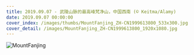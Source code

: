 ```yaml
---
title: 2019.09.07 - 武陵山脉的最高峰梵净山，中国西南 (© Keitma/Alamy)
date: 2019.09.07 00:00:00
cover_index: /images/thumbs/MountFanjing_ZH-CN1999613800_533x300.jpg
cover_detail: /images/MountFanjing_ZH-CN1999613800_1920x1080.jpg
---
```


![MountFanjing](/images/MountFanjing_ZH-CN1999613800_1920x1080.jpg)
